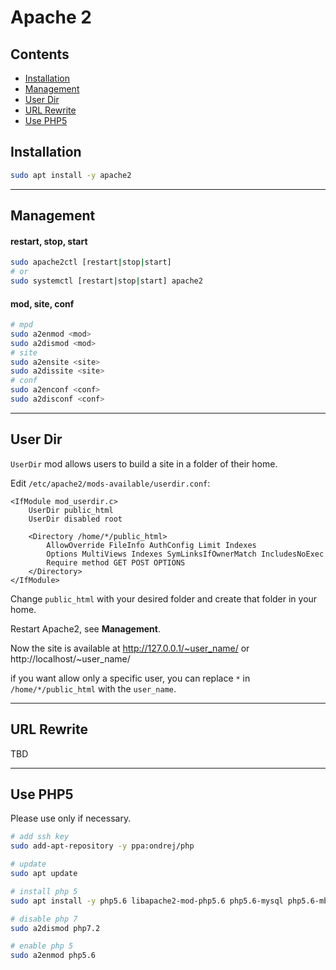 # Apache 2

## Contents

- [Installation](#installation)
- [Management](#management)
- [User Dir](#user-dir)
- [URL Rewrite](#uer-rewrite)
- [Use PHP5](#use-php5)

## Installation

```bash
sudo apt install -y apache2
```

---

## Management

#### restart, stop, start

```bash
sudo apache2ctl [restart|stop|start]
# or
sudo systemctl [restart|stop|start] apache2
```
#### mod, site, conf
```bash
# mpd
sudo a2enmod <mod>
sudo a2dismod <mod>
# site
sudo a2ensite <site>
sudo a2dissite <site>
# conf
sudo a2enconf <conf>
sudo a2disconf <conf>
```
---

## User Dir

`UserDir` mod allows users to build a site in a folder of their home.

Edit `/etc/apache2/mods-available/userdir.conf`:

```
<IfModule mod_userdir.c>
	UserDir public_html
	UserDir disabled root

	<Directory /home/*/public_html>
		AllowOverride FileInfo AuthConfig Limit Indexes
		Options MultiViews Indexes SymLinksIfOwnerMatch IncludesNoExec
		Require method GET POST OPTIONS
	</Directory>
</IfModule>
```
Change `public_html` with your desired folder and create that folder in your home.

Restart Apache2, see **Management**.

Now the site is available at http://127.0.0.1/~user_name/ or http://localhost/~user_name/

if you want allow only a specific user, you can replace `*` in `/home/*/public_html` with the `user_name`.

---

## URL Rewrite

TBD

---

## Use PHP5

Please use only if necessary.

```bash
# add ssh key
sudo add-apt-repository -y ppa:ondrej/php

# update
sudo apt update

# install php 5
sudo apt install -y php5.6 libapache2-mod-php5.6 php5.6-mysql php5.6-mbstring

# disable php 7
sudo a2dismod php7.2

# enable php 5
sudo a2enmod php5.6
```
